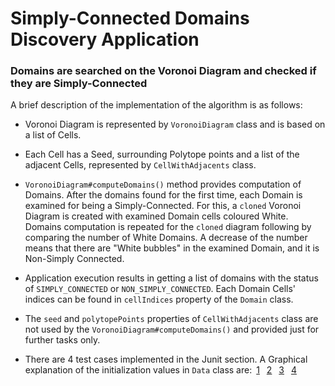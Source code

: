 Simply-Connected Domains Discovery Application
=============================================

### Domains are searched on the Voronoi Diagram and checked if they are Simply-Connected
A brief description of the implementation of the algorithm is as follows: 

- Voronoi Diagram is represented by `VoronoiDiagram` class and is based on a list of Cells.

- Each Cell has a Seed, surrounding Polytope points and a list of the adjacent Cells, represented by `CellWithAdjacents`
  class.
- `VoronoiDiagram#computeDomains()` method provides computation of Domains.
After the domains found for the first time, each Domain is examined for being a Simply-Connected. For this, a `cloned` 
Voronoi Diagram is created with examined Domain cells coloured White. Domains computation is repeated for the `cloned`
diagram following by comparing the number of White Domains. A decrease of the number means that there are 
"White bubbles" in the examined Domain, and it is Non-Simply Connected.
- Application execution results in getting a list of domains with the status of `SIMPLY_CONNECTED` or 
`NON_SIMPLY_CONNECTED`.
Each Domain Cells' indices can be found in `cellIndices` property of the `Domain` class.
- The `seed` and `polytopePoints` properties of `CellWithAdjacents` class are not used by the 
`VoronoiDiagram#computeDomains()`
and provided just for further tasks only.
- There are 4 test cases implemented in the Junit section. A Graphical explanation of the initialization values in
`Data` class are:&ensp;[1](png/example1.png)
  &ensp;[2](png/example2.png)
  &ensp;[3](png/example3.png)
  &ensp;[4](png/example4.png)
